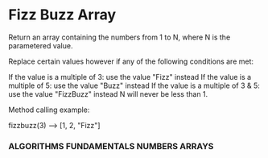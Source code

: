 # Fizz Buzz Array

Return an array containing the numbers from 1 to N, where N is the parametered value.

Replace certain values however if any of the following conditions are met:

If the value is a multiple of 3: use the value "Fizz" instead
If the value is a multiple of 5: use the value "Buzz" instead
If the value is a multiple of 3 & 5: use the value "FizzBuzz" instead
N will never be less than 1.

Method calling example:

fizzbuzz(3) --> [1, 2, "Fizz"]

### ALGORITHMS FUNDAMENTALS NUMBERS ARRAYS
